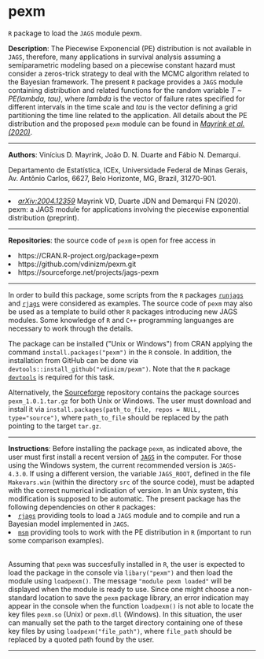 # pexm
<code>R</code> package to load the <code>JAGS</code> module pexm.

<strong>Description</strong>: The Piecewise Exponencial (PE) distribution is not available in <code>JAGS</code>, therefore, many applications in survival analysis assuming a semiparametric modeling based on a piecewise constant hazard must consider a zeros-trick strategy to deal with the MCMC algorithm related to the Bayesian framework. The present <code>R</code> package provides a <code>JAGS</code> module containing distribution and related functions for the random variable <em>T ~ PE(lambda, tau)</em>, where <em>lambda</em> is the vector of failure rates specified for different intervals in the time scale and <em>tau</em> is the vector defining a grid partitioning the time line related to the application. All details about the PE distribution and the proposed <code>pexm</code> module can be found in <a href="https://arxiv.org/abs/2004.12359"><em>Mayrink et al. (2020)</em></a>.

<hr />
<strong>Authors</strong>: Vinícius D. Mayrink, João D. N. Duarte and Fábio N. Demarqui.

Departamento de Estatística, ICEx, Universidade Federal de Minas Gerais, Av. Antônio Carlos, 6627, Belo Horizonte, MG, Brazil, 31270-901.
<hr />

<li> <a href="https://arxiv.org/abs/2004.12359"><em>arXiv:2004.12359</em></a> Mayrink VD, Duarte JDN and Demarqui FN (2020). pexm: a JAGS module for applications involving the piecewise exponential distribution (preprint).</li>
<hr />

<strong>Repositories</strong>: the source code of <code>pexm</code> is open for free access in 
<li>https://CRAN.R-project.org/package=pexm</li>
<li>https://github.com/vdinizm/pexm.git</li>
<li>https://sourceforge.net/projects/jags-pexm</li>
<hr />

In order to build this package, some scripts from the <code>R</code> packages <a href="https://CRAN.R-project.org/package=runjags"><code>runjags</code></a> and <a href="https://CRAN.R-project.org/package=rjags"><code>rjags</code></a> were considered as examples. The source code of <code>pexm</code> may also be used as a template to build other <code>R</code> packages introducing new JAGS modules. Some knowledge of <code>R</code> and <code>C++</code> programming languanges are necessary to work through the details.   

The package can be installed ("Unix or Windows") from CRAN applying the command <code>install.packages("pexm")</code> in the <code>R</code> console. In addition, the installation from GitHub can be done via <code>devtools::install_github("vdinizm/pexm")</code>. Note that the <code>R</code> package <a href="https://CRAN.R-project.org/package=devtools"><code>devtools</code></a> is required for this task.

Alternatively, the <a href="https://sourceforge.net/projects/jags-pexm">Sourceforge</a> repository contains the package sources <code>pexm_1.0.1.tar.gz</code> for both Unix or Windows. The user must download and install it via <code>install.packages(path_to_file, repos = NULL, type="source")</code>, where <code>path_to_file</code> should be replaced by the path pointing to the target <code>tar.gz</code>.

<hr />
<strong>Instructions</strong>: Before installing the package <code>pexm</code>, as indicated above, the user must first install a recent version of <a href="https://sourceforge.net/projects/mcmc-jags"><code>JAGS</code></a> in the computer. For those using the Windows system, the current recommended version is <code>JAGS-4.3.0</code>. If using a different version, the variable <code>JAGS_ROOT</code>, defined in the file <code>Makevars.win</code> (within the directory <code>src</code> of the source code), must be adapted with the correct numerical indication of version. In an Unix system, this modification is supposed to be automatic. The present package has the following dependencies on other <code>R</code> packages: 

<li> <a href="https://CRAN.R-project.org/package=rjags"><code>rjags</code></a> providing tools to load a <code>JAGS</code> module and to compile and run a Bayesian model implemented in <code>JAGS</code>.</li>
<li> <a href="https://CRAN.R-project.org/package=msm"><code>msm</code></a> providing tools to work with the PE distribution in <code>R</code> (important to run some comparison examples).</li> <br />

Assuming that <code>pexm</code> was succesfully installed in <code>R</code>, the user is expected to load the package in the console via <code>libary("pexm")</code> and then load the module using <code>loadpexm()</code>. The message <code>"module pexm loaded"</code> will be displayed when the module is ready to use. Since one might choose a non-standard location to save the <code>pexm</code> package library, an error indication may appear in the console when the function <code>loadpexm()</code> is not able to locate the key files <code>pexm.so</code> (Unix) or <code>pexm.dll</code> (Windows). In this situation, the user can manually set the path to the target directory containing one of these key files by using <code>loadpexm("file_path")</code>, where <code>file_path</code> should be replaced by a quoted path found by the user. 
<hr />



